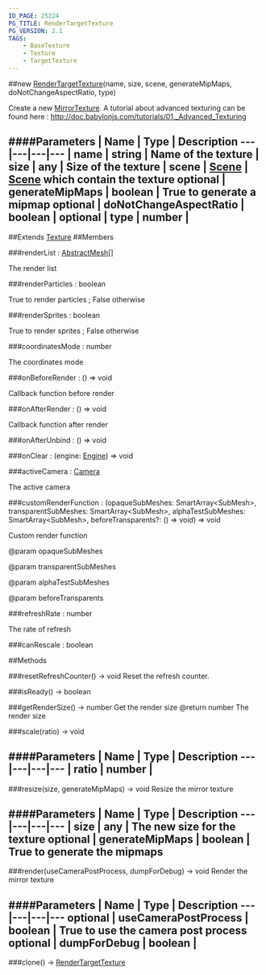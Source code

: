 ```yaml
---
ID_PAGE: 25224
PG_TITLE: RenderTargetTexture
PG_VERSION: 2.1
TAGS:
    - BaseTexture
    - Texture
    - TargetTexture
---
```

##new [RenderTargetTexture](/classes/RenderTargetTexture)(name, size, scene, generateMipMaps, doNotChangeAspectRatio, type)




Create a new [MirrorTexture](/classes/MirrorTexture).
A tutorial about advanced texturing can be found here : http://doc.babylonjs.com/tutorials/01._Advanced_Texturing






####Parameters
 | Name | Type | Description
---|---|---|---
 | name | string | Name of the texture
 | size | any | Size of the texture
 | scene | [Scene](/classes/Scene) | [Scene](/classes/Scene) which contain the texture
optional | generateMipMaps | boolean | True to generate a mipmap
optional | doNotChangeAspectRatio | boolean | 
optional | type | number | 
---

##Extends
 [Texture](/classes/Texture)
##Members

###renderList : [AbstractMesh](/classes/AbstractMesh)[]





The render list




###renderParticles : boolean





True to render particles ; False otherwise




###renderSprites : boolean





True to render sprites ; False otherwise




###coordinatesMode : number





The coordinates mode




###onBeforeRender : () =&gt; void





Callback function before render




###onAfterRender : () =&gt; void





Callback function after render




###onAfterUnbind : () =&gt; void


###onClear : (engine: [Engine](/classes/Engine)) =&gt; void


###activeCamera : [Camera](/classes/Camera)





The active camera




###customRenderFunction : (opaqueSubMeshes: SmartArray&lt;SubMesh&gt;, transparentSubMeshes: SmartArray&lt;SubMesh&gt;, alphaTestSubMeshes: SmartArray&lt;SubMesh&gt;, beforeTransparents?: () =&gt; void) =&gt; void





Custom render function

@param opaqueSubMeshes

@param transparentSubMeshes

@param alphaTestSubMeshes

@param beforeTransparents




###refreshRate : number





The rate of refresh







###canRescale : boolean














##Methods

###resetRefreshCounter() &rarr; void
Reset the refresh counter.








###isReady() &rarr; boolean






###getRenderSize() &rarr; number
Get the render size
@return number The render size








###scale(ratio) &rarr; void





####Parameters
 | Name | Type | Description
---|---|---|---
 | ratio | number | 
---

###resize(size, generateMipMaps) &rarr; void
Resize the mirror texture







####Parameters
 | Name | Type | Description
---|---|---|---
 | size | any | The new size for the texture
optional | generateMipMaps | boolean | True to generate the mipmaps
---

###render(useCameraPostProcess, dumpForDebug) &rarr; void
Render the mirror texture







####Parameters
 | Name | Type | Description
---|---|---|---
optional | useCameraPostProcess | boolean | True to use the camera post process
optional | dumpForDebug | boolean | 
---

###clone() &rarr; [RenderTargetTexture](/classes/RenderTargetTexture)

